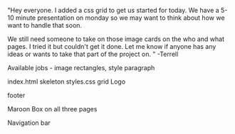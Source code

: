 <!-- Terrell's -->
"Hey everyone. I added a css grid to get us started for today.
We have a 5-10 minute presentation on monday so we may want 
to think about how we want to handle that soon. 

We still need someone to take on those image cards on the who and what pages.
I tried it but couldn't get it done. Let me know if anyone has any ideas
or wants to take that part of the project on. " -Terrell

Available jobs - image rectangles, style paragraph

<!-- Alax's -->
index.html skeleton
styles.css grid
Logo


<!-- Josey's -->
footer



<!-- Stephanie's -->
Maroon Box  on all three pages


<!-- Monica's -->
Navigation bar


